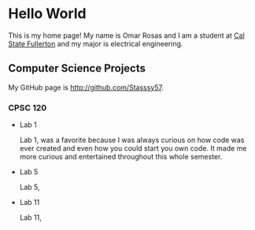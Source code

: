 # Hello World

This is my home page! My name is Omar Rosas and I am a student at [Cal State Fullerton](http://www.fullerton.edu/) and my major is electrical engineering.

## Computer Science Projects

My GitHub page is http://github.com/Stasssy57.

### CPSC 120

* Lab 1

    Lab 1, was a favorite because I was always curious on how code was ever created
    and even how you could start you own code. It made me more curious and entertained
    throughout this whole semester. 

* Lab 5

    Lab 5,

* Lab 11 

    Lab 11,
